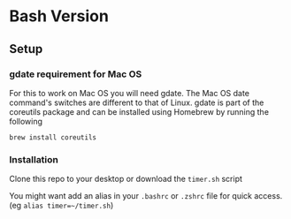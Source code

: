 # Bash Version

## Setup
### gdate requirement for Mac OS
For this to work on Mac OS you will need gdate. The Mac OS date command's
switches are different to that of Linux. gdate is part of the
coreutils package and can be installed using Homebrew by running the following
```
brew install coreutils
```

### Installation

Clone this repo to your desktop or download the `timer.sh` script

You might want add an alias in your `.bashrc` or `.zshrc` file for quick
access. (eg `alias timer=~/timer.sh`)

